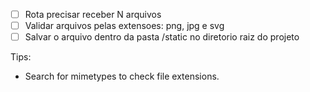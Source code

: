 - [ ] Rota precisar receber N arquivos
- [ ] Validar arquivos pelas extensoes: png, jpg e svg
- [ ] Salvar o arquivo dentro da pasta /static no diretorio raiz do projeto

Tips:
- Search for mimetypes to check file extensions.